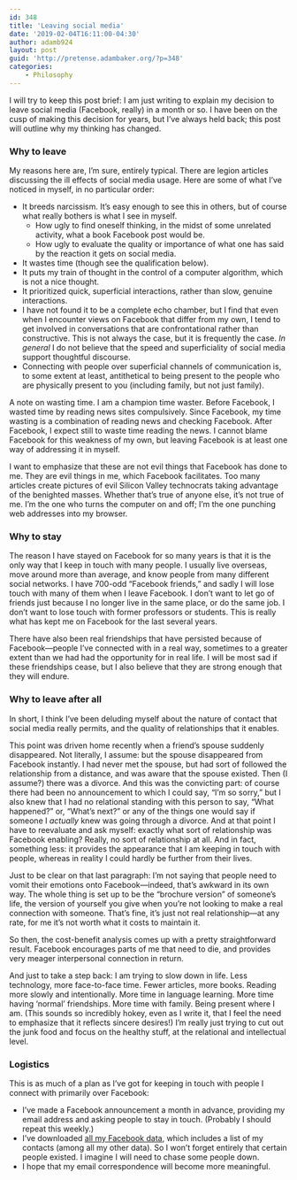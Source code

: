 ```yaml
---
id: 348
title: 'Leaving social media'
date: '2019-02-04T16:11:00-04:30'
author: adamb924
layout: post
guid: 'http://pretense.adambaker.org/?p=348'
categories:
    - Philosophy
---
```


I will try to keep this post brief: I am just writing to explain my decision to leave social media (Facebook, really) in a month or so. I have been on the cusp of making this decision for years, but I’ve always held back; this post will outline why my thinking has changed.

### Why to leave

My reasons here are, I’m sure, entirely typical. There are legion articles discussing the ill effects of social media usage. Here are some of what I’ve noticed in myself, in no particular order:

- It breeds narcissism. It’s easy enough to see this in others, but of course what really bothers is what I see in myself. 
    - How ugly to find oneself thinking, in the midst of some unrelated activity, what a book Facebook post would be.
    - How ugly to evaluate the quality or importance of what one has said by the reaction it gets on social media.
- It wastes time (though see the qualification below).
- It puts my train of thought in the control of a computer algorithm, which is not a nice thought.
- It prioritized quick, superficial interactions, rather than slow, genuine interactions.
- I have not found it to be a complete echo chamber, but I find that even when I encounter views on Facebook that differ from my own, I tend to get involved in conversations that are confrontational rather than constructive. This is not always the case, but it is frequently the case. *In general* I do not believe that the speed and superficiality of social media support thoughtful discourse.
- Connecting with people over superficial channels of communication is, to some extent at least, antithetical to being present to the people who are physically present to you (including family, but not just family).

A note on wasting time. I am a champion time waster. Before Facebook, I wasted time by reading news sites compulsively. Since Facebook, my time wasting is a combination of reading news and checking Facebook. After Facebook, I expect still to waste time reading the news. I cannot blame Facebook for this weakness of my own, but leaving Facebook is at least one way of addressing it in myself.

I want to emphasize that these are not evil things that Facebook has done to me. They are evil things in me, which Facebook facilitates. Too many articles create pictures of evil Silicon Valley technocrats taking advantage of the benighted masses. Whether that’s true of anyone else, it’s not true of me. I’m the one who turns the computer on and off; I’m the one punching web addresses into my browser.

### Why to stay

The reason I have stayed on Facebook for so many years is that it is the only way that I keep in touch with many people. I usually live overseas, move around more than average, and know people from many different social networks. I have 700-odd “Facebook friends,” and sadly I will lose touch with many of them when I leave Facebook. I don’t want to let go of friends just because I no longer live in the same place, or do the same job. I don’t want to lose touch with former professors or students. This is really what has kept me on Facebook for the last several years.

There have also been real friendships that have persisted because of Facebook—people I’ve connected with in a real way, sometimes to a greater extent than we had had the opportunity for in real life. I will be most sad if these friendships cease, but I also believe that they are strong enough that they will endure.

### Why to leave after all

In short, I think I’ve been deluding myself about the nature of contact that social media really permits, and the quality of relationships that it enables.

This point was driven home recently when a friend’s spouse suddenly disappeared. Not literally, I assume: but the spouse disappeared from Facebook instantly. I had never met the spouse, but had sort of followed the relationship from a distance, and was aware that the spouse existed. Then (I assume?) there was a divorce. And this was the convicting part: of course there had been no announcement to which I could say, “I’m so sorry,” but I also knew that I had no relational standing with this person to say, “What happened?” or, “What’s next?” or any of the things one would say if someone I *actually* knew was going through a divorce. And at that point I have to reevaluate and ask myself: exactly what sort of relationship was Facebook enabling? Really, no sort of relationship at all. And in fact, something less: it provides the appearance that I am keeping in touch with people, whereas in reality I could hardly be further from their lives.

Just to be clear on that last paragraph: I’m not saying that people need to vomit their emotions onto Facebook—indeed, that’s awkward in its own way. The whole thing is set up to be the “brochure version” of someone’s life, the version of yourself you give when you’re not looking to make a real connection with someone. That’s fine, it’s just not real relationship—at any rate, for me it’s not worth what it costs to maintain it.

So then, the cost-benefit analysis comes up with a pretty straightforward result. Facebook encourages parts of me that need to die, and provides very meager interpersonal connection in return.

And just to take a step back: I am trying to slow down in life. Less technology, more face-to-face time. Fewer articles, more books. Reading more slowly and intentionally. More time in language learning. More time having ‘normal’ friendships. More time with family. Being present where I am. (This sounds so incredibly hokey, even as I write it, that I feel the need to emphasize that it reflects sincere desires!) I’m really just trying to cut out the junk food and focus on the healthy stuff, at the relational and intellectual level.

### Logistics

This is as much of a plan as I’ve got for keeping in touch with people I connect with primarily over Facebook:

- I’ve made a Facebook announcement a month in advance, providing my email address and asking people to stay in touch. (Probably I should repeat this weekly.)
- I’ve downloaded [all my Facebook data](http://lmgtfy.com/?q=how+to+download+my+facebook+data), which includes a list of my contacts (among all my other data). So I won’t forget entirely that certain people existed. I imagine I will need to chase some people down.
- I hope that my email correspondence will become more meaningful.